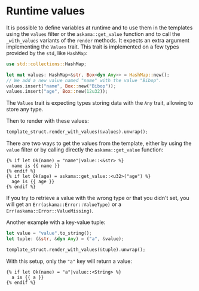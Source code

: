 # Runtime values

It is possible to define variables at runtime and to use them in the templates using the `values`
filter or the `askama::get_value` function and to call the `_with_values` variants of the `render`
methods. It expects an extra argument implementing the `Values` trait. This trait is implemented on
a few types provided by the `std`, like `HashMap`:

```rust
use std::collections::HashMap;

let mut values: HashMap<&str, Box<dyn Any>> = HashMap::new();
// We add a new value named "name" with the value "Bibop".
values.insert("name", Box::new("Bibop"));
values.insert("age", Box::new(12u32));
```

The `Values` trait is expecting types storing data with the `Any` trait, allowing to store any type.

Then to render with these values:

```rust
template_struct.render_with_values(&values).unwrap();
```

There are two ways to get the values from the template, either by using the `value` filter
or by calling directly the `askama::get_value` function:

```jinja
{% if let Ok(name) = "name"|value::<&str> %}
  name is {{ name }}
{% endif %}
{% if let Ok(age) = askama::get_value::<u32>("age") %}
  age is {{ age }}
{% endif %}
```

If you try to retrieve a value with the wrong type or that you didn't set, you will get an
`Err(askama::Error::ValueType)` or a `Err(askama::Error::ValueMissing)`.

Another example with a key-value tuple:

```rust
let value = "value".to_string();
let tuple: (&str, &dyn Any) = ("a", &value);

template_struct.render_with_values(&tuple).unwrap();
```

With this setup, only the `"a"` key will return a value:

```jinja
{% if let Ok(name) = "a"|value::<String> %}
  a is {{ a }}
{% endif %}
```
